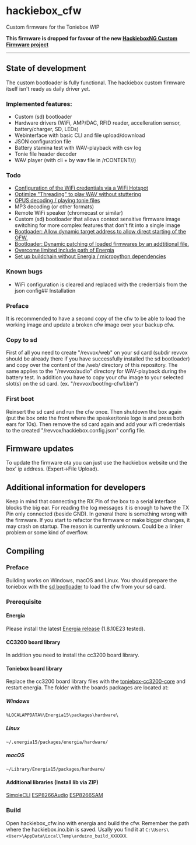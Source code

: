 # hackiebox_cfw
Custom firmware for the Toniebox WIP

**This firmware is dropped for favour of the new [HackieboxNG Custom Firmware project](https://github.com/toniebox-reverse-engineering/hackiebox_cfw_ng)**

***

## State of development
The custom bootloader is fully functional. The hackiebox custom firmware itself isn't ready as daily driver yet. 
### Implemented features:
- Custom (sd) bootloader
- Hardware drivers (WiFi, AMP/DAC, RFID reader, accelleration sensor, battery/charger, SD, LEDs)
- Webinterface with basic CLI and file upload/download
- JSON configuration file 
- Battery stamina test with WAV-playback with csv log
- Tonie file header decoder
- WAV player (with cli + by wav file in /rCONTENT/<UIDREV>/)
### Todo
- [Configuration of the WiFi credentials via a WiFi Hotspot](https://github.com/toniebox-reverse-engineering/hackiebox_cfw/issues/10)
- [Optimize "Threading" to play WAV without stuttering](https://github.com/toniebox-reverse-engineering/hackiebox_cfw/issues/14)
- [OPUS decoding / playing tonie files](https://github.com/toniebox-reverse-engineering/hackiebox_cfw/issues/12)
- MP3 decoding (or other formats)
- Remote WiFi speaker (chromecast or similar)
- Custom (sd) bootloader that allows context sensitive firmware image switching for more complex features that don't fit into a single image
- [Bootloader: Allow dynamic target address to allow direct starting of the OFW.](https://github.com/toniebox-reverse-engineering/hackiebox_cfw_ng)
- [Bootloader: Dynamic patching of loaded firmwares by an addtitional file.](https://github.com/toniebox-reverse-engineering/hackiebox_cfw_ng)
- [Overcome limited include path of Energia](https://github.com/toniebox-reverse-engineering/hackiebox_cfw/issues/11)
- [Set up buildchain without Energia / micropython dependencies](https://github.com/toniebox-reverse-engineering/hackiebox_cfw/issues/13)
### Known bugs
- WiFi configuration is cleared and replaced with the credentials from the json config## Installation
### Preface
It is recommended to have a second copy of the cfw to be able to load the working image and update a broken cfw image over your backup cfw.
### Copy to sd
First of all you need to create "/revvox/web" on your sd card (subdir revvox should be already there if you have successfully installed the sd bootloader) and copy over the content of the /web/ directory of this repository. The same applies to the "/revvox/audio" directory for WAV-playback during the battery test. In addition you have to copy your cfw image to your selected slot(s) on the sd card. (ex. "/revvox/boot/ng-cfw1.bin")
### First boot
Reinsert the sd card and run the cfw once. Then shutdown the box again (put the box onto the front where the speaker/tonie logo is and press both ears for 10s). Then remove the sd card again and add your wifi credentials to the created "/revvox/hackiebox.config.json" config file. 
## Firmware updates
To update the firmware ota you can just use the hackiebox website und the box' ip address. (Expert->File Upload).
## Additional information for developers
Keep in mind that connecting the RX Pin of the box to a serial interface blocks the big ear. For reading the log messages it is enough to have the TX Pin only connected (beside GND). 
In general there is something wrong with the firmware. If you start to refactor the firmware or make bigger changes, it may crash on startup. The reason is currently unknown. Could be a linker problem or some kind of overflow.

## Compiling
### Preface
Building works on Windows, macOS and Linux.
You should prepare the toniebox with the [sd bootloader](https://github.com/toniebox-reverse-engineering/hackiebox_cfw/wiki/Custom-bootloader) to load the cfw from your sd card.
### Prerequisite
#### Energia
Please install the latest [Energia release](https://energia.nu/download/) (1.8.10E23 tested).
#### CC3200 board library
In addition you need to install the cc3200 board library. 
#### Toniebox board library
Replace the cc3200 board library files with the [toniebox-cc3200-core](https://github.com/toniebox-reverse-engineering/toniebox-cc3200-core) and restart energia.
The folder with the boards packages are located at:
##### Windows
`%LOCALAPPDATA%\Energia15\packages\hardware\`
##### Linux
`~/.energia15/packages/energia/hardware/`
##### macOS
`~/Library/Energia15/packages/hardware/`
#### Additional libraries (Install lib via ZIP)
[SimpleCLI](https://github.com/toniebox-reverse-engineering/SimpleCLI)
[ESP8266Audio](https://github.com/toniebox-reverse-engineering/ESP8266Audio)
[ESP8266SAM](https://github.com/toniebox-reverse-engineering/ESP8266SAM)
### Build
Open hackiebox_cfw.ino with energia and build the cfw. Remember the path where the hackiebox.ino.bin is saved. Usally you find it at `C:\Users\<User>\AppData\Local\Temp\arduino_build_XXXXXX`.

